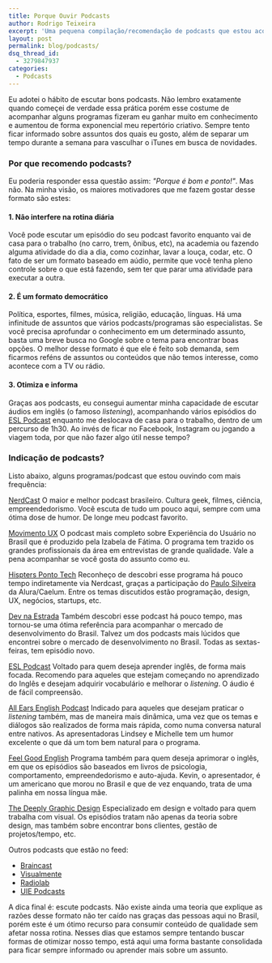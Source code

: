 ```yaml
---
title: Porque Ouvir Podcasts
author: Rodrigo Teixeira
excerpt: 'Uma pequena compilação/recomendação de podcasts que estou acompanhando nos últimos meses'
layout: post
permalink: blog/podcasts/
dsq_thread_id:
  - 3279847937
categories:
  - Podcasts
---
```


Eu adotei o hábito de escutar bons podcasts. Não lembro exatamente quando começei de verdade essa prática porém esse costume de acompanhar alguns programas fizeram eu ganhar muito em conhecimento e aumentou de forma exponencial meu repertório criativo. Sempre tento ficar informado sobre assuntos dos quais eu gosto, além de separar um tempo durante a semana para vasculhar o iTunes em busca de novidades. 

### Por que recomendo podcasts? 

Eu poderia responder essa questão assim: _"Porque é bom e ponto!"_. Mas não. Na minha visão, os maiores motivadores que me fazem gostar desse formato são estes: 

#### 1. Não interfere na rotina diária
Você pode escutar um episódio do seu podcast favorito enquanto vai de casa para o trabalho (no carro, trem, ônibus, etc), na academia ou fazendo alguma atividade do dia a dia, como cozinhar, lavar a louça, codar, etc. O fato de ser um formato baseado em aúdio, permite que você tenha pleno controle sobre o que está fazendo, sem ter que parar uma atividade para executar a outra. 

#### 2. É um formato democrático
Política, esportes, filmes, música, religião, educação, línguas. Há uma infinitude de assuntos que vários podcasts/programas são especialistas. Se você precisa aprofundar o conhecimento em um determinado assunto, basta uma breve busca no Google sobre o tema para encontrar boas opções. O melhor desse formato é que ele é feito sob demanda, sem ficarmos reféns de assuntos ou conteúdos que não temos interesse, como acontece com a TV ou rádio.

#### 3. Otimiza e informa

Graças aos podcasts, eu consegui aumentar minha capacidade de escutar áudios em inglês (o famoso _listening_), acompanhando vários episódios do [ESL Podcast](https://www.eslpod.com/) enquanto me deslocava de casa para o trabalho, dentro de um percurso de 1h30. Ao invés de ficar no Facebook, Instagram ou jogando a viagem toda, por que não fazer algo útil nesse tempo? 


### Indicação de podcasts?

Listo abaixo, alguns programas/podcast que estou ouvindo com mais frequência: 

[NerdCast](https://jovemnerd.com.br/nerdcast/)
O maior e melhor podcast brasileiro. Cultura geek, filmes, ciência, empreendedorismo. Você escuta de tudo um pouco aqui, sempre com uma ótima dose de humor. De longe meu podcast favorito.

[Movimento UX](http://movimentoux.com/)
O podcast mais completo sobre Experiência do Usuário no Brasil que é produzido pela Izabela de Fátima. O programa tem trazido os grandes profissionais da área em entrevistas de grande qualidade. Vale a pena acompanhar se você gosta do assunto como eu.  

[Hispters Ponto Tech](http://hipsters.tech/)
Reconheço de descobri esse programa há pouco tempo indiretamente via Nerdcast, graças a participação do [Paulo Silveira](https://twitter.com/paulo_caelum) da Alura/Caelum. Entre os temas discutidos estão programação, design, UX, negócios, startups, etc. 

[Dev na Estrada](http://devnaestrada.com.br/)
Também descobri esse podcast há pouco tempo, mas tornou-se uma ótima referência para acompanhar o mercado de desenvolvimento do Brasil. Talvez um dos podcasts mais lúcidos que encontrei sobre o mercado de desenvolvimento no Brasil. Todas as sextas-feiras, tem episódio novo. 

[ESL Podcast](https://www.eslpod.com/)
Voltado para quem deseja aprender inglês, de forma mais focada. Recomendo para aqueles que estejam começando no aprendizado do Inglês e desejam adquirir vocabulário e melhorar o _listening_. O áudio é de fácil compreensão. 

[All Ears English Podcast](https://www.allearsenglish.com/)
Indicado para aqueles que desejam praticar o _listening_ também, mas de maneira mais dinâmica, uma vez que os temas e diálogos são realizados de forma mais rápida, como numa conversa natural entre nativos. As apresentadoras Lindsey e Michelle tem um humor excelente o que dá um tom bem natural para o programa. 

[Feel Good English](https://www.feelgoodenglish.com/)
Programa também para quem deseja aprimorar o inglês, em que os episódios são baseados em livros de psicologia, comportamento, empreendedorismo e auto-ajuda. Kevin, o apresentador, é um americano que morou no Brasil e que de vez enquando, trata de uma palinha em nossa língua mãe. 

[The Deeply Graphic Design](http://thedeependdesign.com/graphic-design-podcast/)
Especializado em design e voltado para quem trabalha com visual. Os episódios tratam não apenas da teoria sobre design, mas também sobre encontrar bons clientes, gestão de projetos/tempo, etc. 

Outros podcasts que estão no feed: 

* [Braincast](http://www.b9.com.br/podcasts/braincast/)
* [Visualmente](https://soundcloud.com/visualmente)
* [Radiolab](http://www.radiolab.org/)
* [UIE Podcasts](https://www.uie.com/brainsparks/)

A dica final é: escute podcasts. Não existe ainda uma teoria que explique as razões desse formato não ter caído nas graças das pessoas aqui no Brasil, porém este é um ótimo recurso para consumir conteúdo de qualidade sem afetar nossa rotina. Nesses dias que estamos sempre tentando buscar formas de otimizar nosso tempo, está aqui uma forma bastante consolidada para ficar sempre informado ou aprender mais sobre um assunto. 